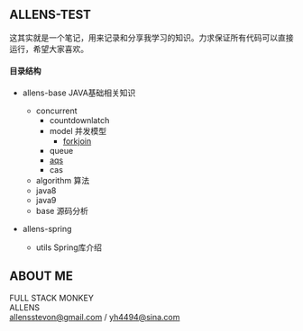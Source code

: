 ## ALLENS-TEST
这其实就是一个笔记，用来记录和分享我学习的知识。力求保证所有代码可以直接运行，希望大家喜欢。

#### 目录结构
* allens-base JAVA基础相关知识  
    - concurrent  
        - countdownlatch
        - model            并发模型
            - [forkjoin](https://github.com/yh4494/java-learn/tree/master/allens-base/src/main/java/conturrent/model/forkjoin)
        - queue
        - [aqs](https://github.com/yh4494/java-learn/blob/master/allens-base/src/main/java/conturrent/AQS.MD)
        - cas
    - algorithm 算法  
    - java8  
    - java9  
    - base 源码分析  

* allens-spring
    - utils  Spring库介绍  


## ABOUT ME
FULL STACK MONKEY  
ALLENS  
allensstevon@gmail.com / yh4494@sina.com